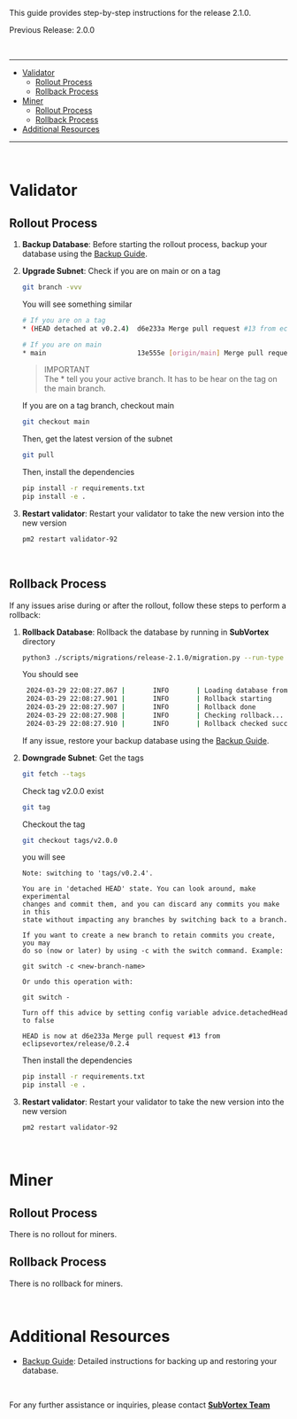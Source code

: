 This guide provides step-by-step instructions for the release 2.1.0.

Previous Release: 2.0.0

<br />

---

- [Validator](#validators)
  - [Rollout Process](#validator-rollout-process)
  - [Rollback Process](#validator-rollback-process)
- [Miner](#miner)
  - [Rollout Process](#miner-rollout-process)
  - [Rollback Process](#miner-rollback-process)
- [Additional Resources](#additional-resources)

---

<br />

# Validator

## Rollout Process <a id="validator-rollout-process"></a>

1. **Backup Database**: Before starting the rollout process, backup your database using the [Backup Guide](../../redis/docs/redis-backup.md#create-a-dump).

2. **Upgrade Subnet**: Check if you are on main or on a tag

   ```bash
   git branch -vvv
   ```

   You will see something similar

   ```bash
   # If you are on a tag
   * (HEAD detached at v0.2.4)  d6e233a Merge pull request #13 from eclipsevortex/release/0.2.4

   # If you are on main
   * main                       13e555e [origin/main] Merge pull request #19 from eclipsevortex/release/2.0.0
   ```

   > IMPORTANT <br />
   > The \* tell you your active branch. It has to be hear on the tag on the main branch.

   If you are on a tag branch, checkout main

   ```bash
   git checkout main
   ```

   Then, get the latest version of the subnet

   ```bash
   git pull
   ```

   Then, install the dependencies

   ```bash
   pip install -r requirements.txt
   pip install -e .
   ```

3. **Restart validator**: Restart your validator to take the new version into the new version
   ```bash
   pm2 restart validator-92
   ```

<br />

## Rollback Process <a id="validator-rollback-process"></a>

If any issues arise during or after the rollout, follow these steps to perform a rollback:

1. **Rollback Database**: Rollback the database by running in **SubVortex** directory

   ```bash
   python3 ./scripts/migrations/release-2.1.0/migration.py --run-type rollback
   ```

   You should see

   ```bash
    2024-03-29 22:08:27.867 |       INFO       | Loading database from localhost:6379
    2024-03-29 22:08:27.901 |       INFO       | Rollback starting
    2024-03-29 22:08:27.907 |       INFO       | Rollback done
    2024-03-29 22:08:27.908 |       INFO       | Checking rollback...
    2024-03-29 22:08:27.910 |       INFO       | Rollback checked successfully
   ```

   If any issue, restore your backup database using the [Backup Guide](../../migrations/backup.md#restore-a-dump).

2. **Downgrade Subnet**: Get the tags

   ```bash
   git fetch --tags
   ```

   Check tag v2.0.0 exist

   ```bash
   git tag
   ```

   Checkout the tag

   ```bash
   git checkout tags/v2.0.0
   ```

   you will see

   ```
   Note: switching to 'tags/v0.2.4'.

   You are in 'detached HEAD' state. You can look around, make experimental
   changes and commit them, and you can discard any commits you make in this
   state without impacting any branches by switching back to a branch.

   If you want to create a new branch to retain commits you create, you may
   do so (now or later) by using -c with the switch command. Example:

   git switch -c <new-branch-name>

   Or undo this operation with:

   git switch -

   Turn off this advice by setting config variable advice.detachedHead to false

   HEAD is now at d6e233a Merge pull request #13 from eclipsevortex/release/0.2.4
   ```

   Then install the dependencies

   ```bash
   pip install -r requirements.txt
   pip install -e .
   ```

3. **Restart validator**: Restart your validator to take the new version into the new version
   ```bash
   pm2 restart validator-92
   ```

<br />

# Miner

## Rollout Process <a id="miner-rollout-process"></a>

There is no rollout for miners.

## Rollback Process <a id="miner-rollback-process"></a>

There is no rollback for miners.

<br />

# Additional Resources

- [Backup Guide](../../redis/docs/redis-backup.md): Detailed instructions for backing up and restoring your database.

<br />

For any further assistance or inquiries, please contact [**SubVortex Team**](https://discord.com/channels/799672011265015819/1215311984799653918)
